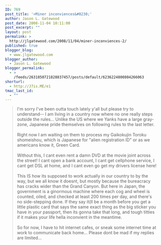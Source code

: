 ```yaml
---
ID: 769
post_title: '>Miner inconviences&#8230;'
author: Jason L. Gatewood
post_date: 2008-11-04 10:11:00
post_excerpt: ""
layout: post
permalink: >
  http://jlgatewood.com/2008/11/04/miner-inconviences-2/
published: true
blogger_blog:
  - www.jlgatewood.com
blogger_author:
  - Jason L. Gatewood
blogger_permalink:
  - >
    /feeds/2631850721828837457/posts/default/6236224800804266063
shorturl:
  - http://J7is.ME/e1
tmac_last_id:
  - ""
---
```

>I'm sorry I've been outta touch lately y'all but please try to understand-- I am living in a country now where no one really steps outside the rules...  Unlike the US where we Yanks have a large gray-zone, Japanese pride themselves on following rules to the last letter.<br /><br />Right now I am waiting on them to process my Gaikokujin Toroku shomeishou, which is Japanese for "alien registration ID" or as we americans know it, Green Card.<br /><br />Without this, I cant even rent a damn DVD at the movie joint across the street!  I cant open a bank account, I cant get cellphone service, I cant get DSL at home, and I cant even go get my drivers license here!<br /><br />This IS how its supposed to work actually in our country to by the way, but we all know it doesnt, but mostly because the bureacracy has cracks wider than the Grand Canyon.  But here in Japan, the government is a ginormous machine where each cog and wheel is counted, oiled, and checked at least 200 times per day, and there's no side-stepping done.  If they say it(ll be a month before you get a little plastic card that says the same exact thing as the big sticker you have in your passport, then its gonna take that long, and tough titties if it makes your life hella inconvient in the meantime. <br /><br />So for now, I have to hit internet cafes, or sneak some internet time at work to communicate back home...  Please dont be mad if my replies are limited...